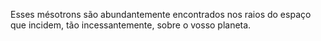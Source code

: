 ﻿Esses mésotrons são abundantemente encontrados nos raios do espaço que incidem, tão incessantemente, sobre o vosso planeta.